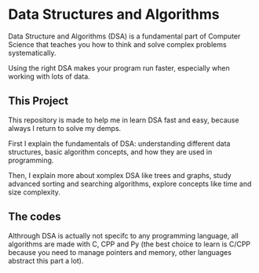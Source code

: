 # Data Structures and Algorithms

Data Structure and Algorithms (DSA) is a fundamental part of Computer Science that teaches you how to think and solve complex problems systematically.

Using the right DSA makes your program run faster, especially when working with lots of data.

## This Project

This repository is made to help me in learn DSA fast and easy, because always I return to solve my demps.

First I explain the fundamentals of DSA: understanding different data structures, basic algorithm concepts, and how they are used in programming.

Then, I explain more about xomplex DSA like trees and graphs, study advanced sorting and searching algorithms, explore concepts like time and size complexity.

## The codes

Althrough DSA is actually not specifc to any programming language, all algorithms are made with C, CPP and Py (the best choice to learn is C/CPP because you need to manage pointers and memory, other languages abstract this part a lot).

